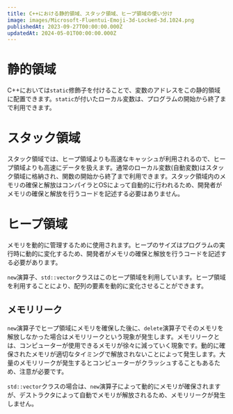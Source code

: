 ```yaml
---
title: C++における静的領域、スタック領域、ヒープ領域の使い分け
image: images/Microsoft-Fluentui-Emoji-3d-Locked-3d.1024.png
publishedAt: 2023-09-27T00:00:00.000Z
updatedAt: 2024-05-01T00:00:00.000Z
---
```

# 静的領域

C++においては`static`修飾子を付けることで、変数のアドレスをこの静的領域に配置できます。`static`が付いたローカル変数は、プログラムの開始から終了まで利用できます。

# スタック領域

スタック領域では、ヒープ領域よりも高速なキャッシュが利用されるので、ヒープ領域よりも高速にデータを扱えます。通常のローカル変数(自動変数)はスタック領域に格納され、関数の開始から終了まで利用できます。スタック領域内のメモリの確保と解放はコンパイラとOSによって自動的に行われるため、開発者がメモリの確保と解放を行うコードを記述する必要はありません。

# ヒープ領域

メモリを動的に管理するために使用されます。ヒープのサイズはプログラムの実行時に動的に変化するため、開発者がメモリの確保と解放を行うコードを記述する必要があります。

`new`演算子、`std::vector`クラスはこのヒープ領域を利用しています。ヒープ領域を利用することにより、配列の要素を動的に変化させることができます。

## メモリリーク

`new`演算子でヒープ領域にメモリを確保した後に、`delete`演算子でそのメモリを解放しなかった場合はメモリリークという現象が発生します。メモリリークとは、コンピューターが使用できるメモリが徐々に減っていく現象です。動的に確保されたメモリが適切なタイミングで解放されないことによって発生します。大量のメモリリークが発生するとコンピューターがクラッシュすることもあるため、注意が必要です。

`std::vector`クラスの場合は、`new`演算子によって動的にメモリが確保されますが、デストラクタによって自動でメモリが解放されるため、メモリリークが発生しません。